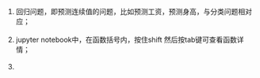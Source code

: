 1. 回归问题，即预测连续值的问题，比如预测工资，预测身高，与分类问题相对应；<br><br>
2. jupyter notebook中，在函数括号内，按住shift 然后按tab键可查看函数详情；<br><br>
3. 

